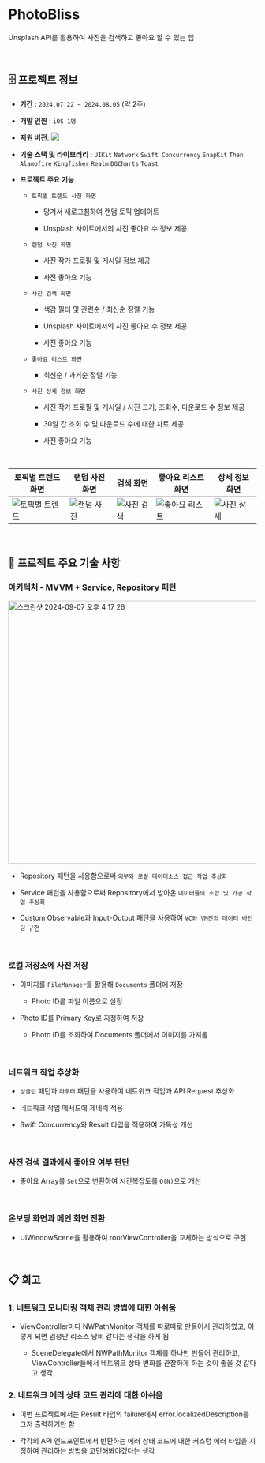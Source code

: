 # PhotoBliss
Unsplash API를 활용하여 사진을 검색하고 좋아요 할 수 있는 앱

<br>

## 🗄️ 프로젝트 정보
- **기간** : `2024.07.22 ~ 2024.08.05` (약 2주)
- **개발 인원** : `iOS 1명`
- **지원 버전**: <img src="https://img.shields.io/badge/iOS-15.0+-black?logo=apple"/>
- **기술 스택 및 라이브러리** : `UIKit` `Network` `Swift Concurrency` `SnapKit` `Then` `Alamofire` `Kingfisher` `Realm` `DGCharts` `Toast`
- **프로젝트 주요 기능**

  - `토픽별 트렌드 사진 화면`

    - 당겨서 새로고침하여 랜덤 토픽 업데이트

    - Unsplash 사이트에서의 사진 좋아요 수 정보 제공


  - `랜덤 사진 화면`

    - 사진 작가 프로필 및 게시일 정보 제공
   
    - 사진 좋아요 기능

  
  - `사진 검색 화면`
   
    - 색감 필터 및 관련순 / 최신순 정렬 기능
 
    - Unsplash 사이트에서의 사진 좋아요 수 정보 제공
  
    - 사진 좋아요 기능


  - `좋아요 리스트 화면`

    - 최신순 / 과거순 정렬 기능
  
  
  - `사진 상세 정보 화면`

    - 사진 작가 프로필 및 게시일 / 사진 크기, 조회수, 다운로드 수 정보 제공
  
    - 30일 간 조회 수 및 다운로드 수에 대한 차트 제공

    - 사진 좋아요 기능

<br>

  | 토픽별 트렌드 화면 | 랜덤 사진 화면 | 검색 화면 | 좋아요 리스트 화면 | 상세 정보 화면 |
  |--|--|--|--|--|
  |![토픽별 트렌드](https://github.com/user-attachments/assets/285230c1-f41d-4681-8fc5-c2a5954ef36f)|![랜덤 사진](https://github.com/user-attachments/assets/7743d9c6-d84b-41b8-aad4-231129231d61)|![사진 검색](https://github.com/user-attachments/assets/a305f87f-51f5-4a0a-8ea2-35cd72ad3a2e)|![좋아요 리스트](https://github.com/user-attachments/assets/ccc2ae71-f330-4f3f-8777-54e5b5651de4)|![사진 상세](https://github.com/user-attachments/assets/9a0f891b-710c-4035-8f60-50f82b31a9fa)|

<br>

## 🧰 프로젝트 주요 기술 사항

### 아키텍처 - MVVM + Service, Repository 패턴
<img width="533" alt="스크린샷 2024-09-07 오후 4 17 26" src="https://github.com/user-attachments/assets/3afbd6fc-5614-4fd6-ad2e-16eb36ab5812">

- Repository 패턴을 사용함으로써 `외부와 로컬 데이터소스 접근 작업 추상화`

- Service 패턴을 사용함으로써 Repository에서 받아온 `데이터들의 조합 및 가공 작업 추상화`

- Custom Observable과 Input-Output 패턴을 사용하여 `VC와 VM간의 데이터 바인딩` 구현

<br>

### 로컬 저장소에 사진 저장

- 이미지를 `FileManager`를 활용해 `Documents` 폴더에 저장

  - Photo ID를 파일 이름으로 설정

- Photo ID를 Primary Key로 지정하여 저장

  - Photo ID를 조회하여 Documents 폴더에서 이미지를 가져옴

<br>

### 네트워크 작업 추상화

- `싱글턴` 패턴과 `라우터` 패턴을 사용하여 네트워크 작업과 API Request 추상화

- 네트워크 작업 메서드에 제네릭 적용

- Swift Concurrency와 Result 타입을 적용하여 가독성 개선

<br>

### 사진 검색 결과에서 좋아요 여부 판단

- 좋아요 Array를 `Set`으로 변환하여 시간복잡도를 `O(N)`으로 개선

<br>

### 온보딩 화면과 메인 화면 전환

- UIWindowScene을 활용하여 rootViewController을 교체하는 방식으로 구현

<br>

## 📋 회고

### 1. 네트워크 모니터링 객체 관리 방법에 대한 아쉬움

- ViewController마다 NWPathMonitor 객체를 따로따로 만들어서 관리하였고, 이렇게 되면 엄청난 리소스 낭비 같다는 생각을 하게 됨

   - SceneDelegate에서 NWPathMonitor 객체를 하나만 만들어 관리하고, ViewController들에서 네트워크 상태 변화를 관찰하게 하는 것이 좋을 것 같다고 생각

### 2. 네트워크 에러 상태 코드 관리에 대한 아쉬움

- 이번 프로젝트에서는 Result 타입의 failure에서 error.localizedDescription를 그저 출력하기만 함

- 각각의 API 엔드포인트에서 반환하는 에러 상태 코드에 대한 커스텀 에러 타입을 지정하여 관리하는 방법을 고민해봐야겠다는 생각

